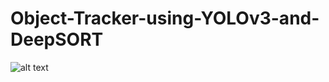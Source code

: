 # Object-Tracker-using-YOLOv3-and-DeepSORT

![alt text](https://github.com/vivekpandian08/Object-Tracker-using-YOLOv3-and-DeepSORT/blob/master/Object%20Tracker%20using%20YOLOv3%20and%20DeepSORT.gif)
